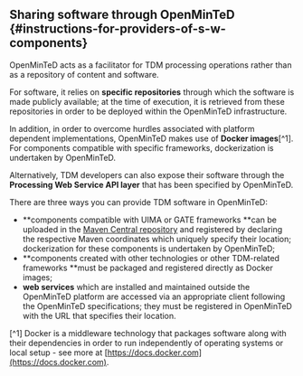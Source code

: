## Sharing software through OpenMinTeD {#instructions-for-providers-of-s-w-components}

OpenMinTeD acts as a facilitator for TDM processing operations rather than as a repository of content and software. 

For software, it relies on **specific repositories** through which the software is made publicly available; at the time of execution, it is retrieved from these repositories in order to be deployed within the OpenMinTeD infrastructure. 

In addition, in order to overcome hurdles associated with platform dependent implementations, OpenMinTeD makes use of **Docker images**\[^1\]. For components compatible with specific frameworks, dockerization is undertaken by OpenMinTeD. 

Alternatively, TDM developers can also expose their software through the **Processing Web Service API layer** that has been specified by OpenMinTeD.



There are three ways you can provide TDM software in OpenMinTeD:

* **components compatible with UIMA or GATE frameworks **can be uploaded in the [Maven Central repository](http://maven.apache.org) and registered by declaring the respective Maven coordinates which uniquely specify their  location; dockerization for these components is undertaken by OpenMinTeD;
* **components created with other technologies or other TDM-related frameworks **must be packaged  and registered directly as Docker images;
* **web services** which are installed and maintained outside the OpenMinTeD platform are accessed via an appropriate client following the OpenMinTeD specifications; they must be registered in OpenMinTeD with the URL that specifies their location.

\[^1\] Docker is a middleware technology that packages software along with their dependencies in order to run independently of operating systems or local setup - see more at [https://docs.docker.com](https://docs.docker.com).

